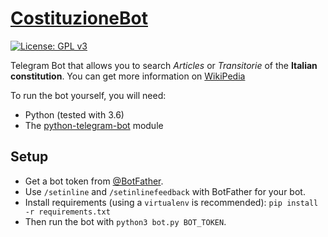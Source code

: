 # [CostituzioneBot](https://telegram.me/CostituzioneBot)

[![License: GPL v3](https://img.shields.io/badge/License-GPL%20v3-blue.svg)](./LICENSE)

Telegram Bot that allows you to search *Articles* or *Transitorie* of the **Italian constitution**.
You can get more information on [WikiPedia](https://en.wikipedia.org/wiki/Constitution_of_Italy)

To run the bot yourself, you will need:
- Python (tested with 3.6)
- The [python-telegram-bot](https://github.com/python-telegram-bot/python-telegram-bot) module

## Setup
- Get a bot token from [@BotFather](http://telegram.me/BotFather).
- Use `/setinline` and `/setinlinefeedback` with BotFather for your bot.
- Install requirements (using a `virtualenv` is recommended): `pip install -r requirements.txt`
- Then run the bot with `python3 bot.py BOT_TOKEN`.